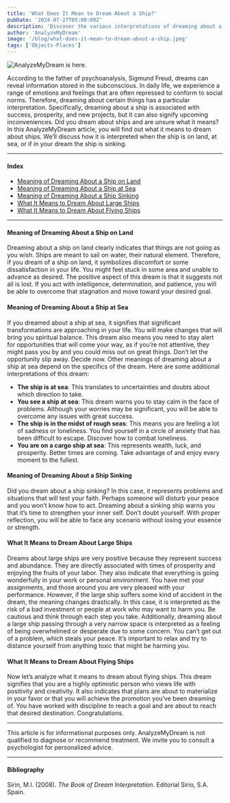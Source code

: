 ```yaml
---
title: 'What Does It Mean to Dream About a Ship?'
pubDate: '2024-07-27T05:00:00Z'
description: 'Discover the various interpretations of dreaming about a ship, from success and prosperity to representing problems and challenges.'
author: 'AnalyzeMyDream'
image: '/blog/what-does-it-mean-to-dream-about-a-ship.jpeg'
tags: ['Objects-Places']
---
```


![AnalyzeMyDream is here.](/blog/what-does-it-mean-to-dream-about-a-ship.jpeg)

According to the father of psychoanalysis, Sigmund Freud, dreams can reveal information stored in the subconscious. In daily life, we experience a range of emotions and feelings that are often repressed to conform to social norms. Therefore, dreaming about certain things has a particular interpretation. Specifically, dreaming about a ship is associated with success, prosperity, and new projects, but it can also signify upcoming inconveniences. Did you dream about ships and are unsure what it means? In this AnalyzeMyDream article, you will find out what it means to dream about ships. We’ll discuss how it is interpreted when the ship is on land, at sea, or if in your dream the ship is sinking.

---

#### Index

- [Meaning of Dreaming About a Ship on Land](#meaning-of-dreaming-about-a-ship-on-land)
- [Meaning of Dreaming About a Ship at Sea](#meaning-of-dreaming-about-a-ship-at-sea)
- [Meaning of Dreaming About a Ship Sinking](#meaning-of-dreaming-about-a-ship-sinking)
- [What It Means to Dream About Large Ships](#what-it-means-to-dream-about-large-ships)
- [What It Means to Dream About Flying Ships](#what-it-means-to-dream-about-flying-ships)

---

#### Meaning of Dreaming About a Ship on Land

Dreaming about a ship on land clearly indicates that things are not going as you wish. Ships are meant to sail on water, their natural element. Therefore, if you dream of a ship on land, it symbolizes discomfort or some dissatisfaction in your life. You might feel stuck in some area and unable to advance as desired. The positive aspect of this dream is that it suggests not all is lost. If you act with intelligence, determination, and patience, you will be able to overcome that stagnation and move toward your desired goal.

#### Meaning of Dreaming About a Ship at Sea

If you dreamed about a ship at sea, it signifies that significant transformations are approaching in your life. You will make changes that will bring you spiritual balance. This dream also means you need to stay alert for opportunities that will come your way, as if you’re not attentive, they might pass you by and you could miss out on great things. Don’t let the opportunity slip away. Decide now. Other meanings of dreaming about a ship at sea depend on the specifics of the dream. Here are some additional interpretations of this dream:
- **The ship is at sea**: This translates to uncertainties and doubts about which direction to take.
- **You see a ship at sea**: This dream warns you to stay calm in the face of problems. Although your worries may be significant, you will be able to overcome any issues with great success.
- **The ship is in the midst of rough seas**: This means you are feeling a lot of sadness or loneliness. You find yourself in a circle of anxiety that has been difficult to escape. Discover how to combat loneliness.
- **You are on a cargo ship at sea**: This represents wealth, luck, and prosperity. Better times are coming. Take advantage of and enjoy every moment to the fullest.

#### Meaning of Dreaming About a Ship Sinking

Did you dream about a ship sinking? In this case, it represents problems and situations that will test your faith. Perhaps someone will disturb your peace and you won’t know how to act. Dreaming about a sinking ship warns you that it’s time to strengthen your inner self. Don’t doubt yourself. With proper reflection, you will be able to face any scenario without losing your essence or strength.

#### What It Means to Dream About Large Ships

Dreams about large ships are very positive because they represent success and abundance. They are directly associated with times of prosperity and enjoying the fruits of your labor. They also indicate that everything is going wonderfully in your work or personal environment. You have met your assignments, and those around you are very pleased with your performance. However, if the large ship suffers some kind of accident in the dream, the meaning changes drastically. In this case, it is interpreted as the risk of a bad investment or people at work who may want to harm you. Be cautious and think through each step you take. Additionally, dreaming about a large ship passing through a very narrow space is interpreted as a feeling of being overwhelmed or desperate due to some concern. You can’t get out of a problem, which steals your peace. It’s important to relax and try to distance yourself from anything toxic that might be harming you.

#### What It Means to Dream About Flying Ships

Now let’s analyze what it means to dream about flying ships. This dream signifies that you are a highly optimistic person who views life with positivity and creativity. It also indicates that plans are about to materialize in your favor or that you will achieve the promotion you’ve been dreaming of. You have worked with discipline to reach a goal and are about to reach that desired destination. Congratulations.

---

This article is for informational purposes only. AnalyzeMyDream is not qualified to diagnose or recommend treatment. We invite you to consult a psychologist for personalized advice.

---

#### Bibliography

Sirin, M.I. (2008). *The Book of Dream Interpretation*. Editorial Sirio, S.A. Spain.
